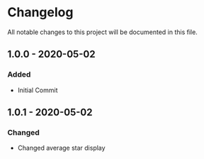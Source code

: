 # Changelog

All notable changes to this project will be documented in this file.

## 1.0.0 - 2020-05-02

### Added

-   Initial Commit

## 1.0.1 - 2020-05-02

### Changed

-   Changed average star display

